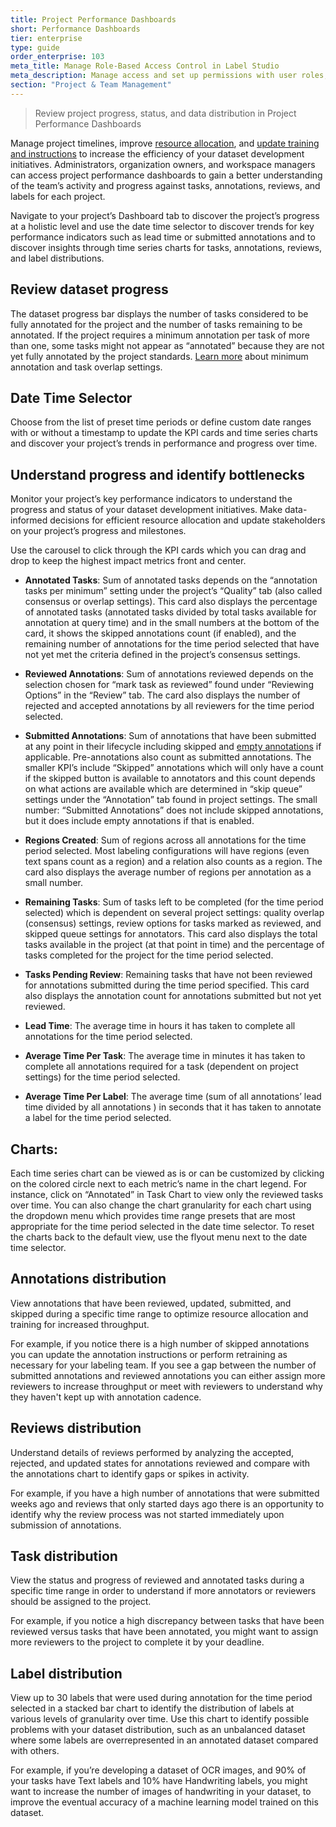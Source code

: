 ```yaml
---
title: Project Performance Dashboards
short: Performance Dashboards
tier: enterprise
type: guide
order_enterprise: 103
meta_title: Manage Role-Based Access Control in Label Studio
meta_description: Manage access and set up permissions with user roles, organizations, and project workspaces for your projects in Label Studio Enterprise.
section: "Project & Team Management"
---
```


> Review project progress, status, and data distribution in Project Performance Dashboards

Manage project timelines, improve [resource allocation](/guide/setup_project.html#Set-up-task-distribution-for-labeling), and [update training and instructions](/guide/setup_project.html#Set-up-instructions-for-data-labelers) to increase the efficiency of your dataset development initiatives. Administrators, organization owners, and workspace managers can access project performance dashboards to gain a better understanding of the team’s activity and progress against tasks, annotations, reviews, and labels for each project.

Navigate to your project’s Dashboard tab to discover the project’s progress at a holistic level and use the date time selector to discover trends for key performance indicators such as lead time or submitted annotations and to discover insights through time series charts for tasks, annotations, reviews, and label distributions.

## Review dataset progress

The dataset progress bar displays the number of tasks considered to be fully annotated for the project and the number of tasks remaining to be annotated. If the project requires a minimum annotation per task of more than one, some tasks might not appear as “annotated” because they are not yet fully annotated by the project standards. [Learn more](/guide/setup_project.html#Set-minimum-annotations-per-task) about minimum annotation and task overlap settings.

## Date Time Selector

Choose from the list of preset time periods or define custom date ranges with or without a timestamp to update the KPI cards and time series charts and discover your project’s trends in performance and progress over time.

## Understand progress and identify bottlenecks

Monitor your project’s key performance indicators to understand the progress and status of your dataset development initiatives. Make data-informed decisions for efficient resource allocation and update stakeholders on your project’s progress and milestones.

Use the carousel to click through the KPI cards which you can drag and drop to keep the highest impact metrics front and center.

- **Annotated Tasks**: Sum of annotated tasks depends on the “annotation tasks per minimum” setting under the project’s “Quality” tab (also called consensus or overlap settings). This card also displays the percentage of annotated tasks (annotated tasks divided by total tasks available for annotation at query time) and in the small numbers at the bottom of the card, it shows the skipped annotations count (if enabled), and the remaining number of annotations for the time period selected that have not yet met the criteria defined in the project’s consensus settings.

- **Reviewed Annotations**: Sum of annotations reviewed depends on the selection chosen for “mark task as reviewed” found under “Reviewing Options” in the “Review” tab. The card also displays the number of rejected and accepted annotations by all reviewers for the time period selected.

- **Submitted Annotations**: Sum of annotations that have been submitted at any point in their lifecycle including skipped and [empty annotations](/guide/setup_project.html#Set-annotating-options) if applicable. Pre-annotations also count as submitted annotations. The smaller KPI’s include “Skipped” annotations which will only have a count if the skipped button is available to annotators and this count depends on what actions are available which are determined in “skip queue” settings under the “Annotation” tab found in project settings. The small number: “Submitted Annotations” does not include skipped annotations, but it does include empty annotations if that is enabled.

- **Regions Created**: Sum of regions across all annotations for the time period selected. Most labeling configurations will have regions (even text spans count as a region) and a relation also counts as a region. The card also displays the average number of regions per annotation as a small number.

- **Remaining Tasks**: Sum of tasks left to be completed (for the time period selected) which is dependent on several project settings: quality overlap (consensus) settings, review options for tasks marked as reviewed, and skipped queue settings for annotators. This card also displays the total tasks available in the project (at that point in time) and the percentage of tasks completed for the project for the time period selected.

- **Tasks Pending Review**: Remaining tasks that have not been reviewed for annotations submitted during the time period specified. This card also displays the annotation count for annotations submitted but not yet reviewed.

- **Lead Time**: The average time in hours it has taken to complete all annotations for the time period selected.

- **Average Time Per Task**: The average time in minutes it has taken to complete all annotations required for a task (dependent on project settings) for the time period selected.

- **Average Time Per Label**: The average time (sum of all annotations’ lead time divided by all annotations ) in seconds that it has taken to annotate a label for the time period selected.

## Charts:

Each time series chart can be viewed as is or can be customized by clicking on the colored circle next to each metric’s name in the chart legend. For instance, click on “Annotated” in Task Chart to view only the reviewed tasks over time. You can also change the chart granularity for each chart using the dropdown menu which provides time range presets that are most appropriate for the time period selected in the date time selector. To reset the charts back to the default view, use the flyout menu next to the date time selector.

## Annotations distribution

View annotations that have been reviewed, updated, submitted, and skipped during a specific time range to optimize resource allocation and training for increased throughput.

For example, if you notice there is a high number of skipped annotations you can update the annotation instructions or perform retraining as necessary for your labeling team. If you see a gap between the number of submitted annotations and reviewed annotations you can either assign more reviewers to increase throughput or meet with reviewers to understand why they haven't kept up with annotation cadence.

## Reviews distribution

Understand details of reviews performed by analyzing the accepted, rejected, and updated states for annotations reviewed and compare with the annotations chart to identify gaps or spikes in activity.

For example, if you have a high number of annotations that were submitted weeks ago and reviews that only started days ago there is an opportunity to identify why the review process was not started immediately upon submission of annotations.

## Task distribution

View the status and progress of reviewed and annotated tasks during a specific time range in order to understand if more annotators or reviewers should be assigned to the project.

For example, if you notice a high discrepancy between tasks that have been reviewed versus tasks that have been annotated, you might want to assign more reviewers to the project to complete it by your deadline.

## Label distribution

View up to 30 labels that were used during annotation for the time period selected in a stacked bar chart to identify the distribution of labels at various levels of granularity over time. Use this chart to identify possible problems with your dataset distribution, such as an unbalanced dataset where some labels are overrepresented in an annotated dataset compared with others.

For example, if you’re developing a dataset of OCR images, and 90% of your tasks have Text labels and 10% have Handwriting labels, you might want to increase the number of images of handwriting in your dataset, to improve the eventual accuracy of a machine learning model trained on this dataset.
